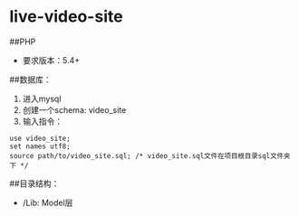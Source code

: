 live-video-site
===============

##PHP
- 要求版本：5.4+

##数据库：
1. 进入mysql
2. 创建一个schema: video_site
3. 输入指令：

```
use video_site;
set names utf8;
source path/to/video_site.sql; /* video_site.sql文件在项目根目录sql文件夹下 */
```

##目录结构：
- /Lib: Model层